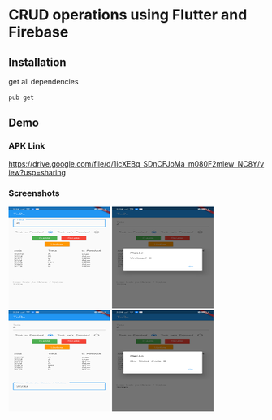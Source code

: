 # CRUD operations using Flutter and Firebase


## Installation

get all dependencies

```bash
pub get
```

## Demo

### APK Link
https://drive.google.com/file/d/1icXEBq_SDnCFJoMa_m080F2mlew_NC8Y/view?usp=sharing



### Screenshots
<img src="Demo/pic1.png" width="200" height="200">
<img src="Demo/pic2.png" width="200" height="200">
<img src="Demo/pic3.png" width="200" height="200">
<img src="Demo/pic4.png" width="200" height="200">
